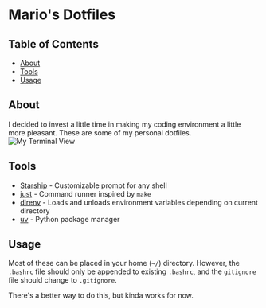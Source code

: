 # Mario's Dotfiles

## Table of Contents

- [About](#about)
- [Tools](#tools)
- [Usage](#usage)

## About <a name = "about"></a>

I decided to invest a little time in making my coding environment a little more pleasant. These are some of my personal dotfiles.
![My Terminal View](https://github.com/user-attachments/assets/c62d12dc-2349-4cf5-a464-4bda113032ec)

## Tools <a name = "tools"></a>

- [Starship](https://starship.rs) - Customizable prompt for any shell
- [just](https://just.systems/man/en/introduction.html) - Command runner inspired by `make`
- [direnv](https://direnv.net) - Loads and unloads environment variables depending on current directory
- [uv](https://docs.astral.sh/uv/) - Python package manager


## Usage <a name = "usage"></a>

Most of these can be placed in your home (`~/`) directory. However, the `.bashrc` file should only be appended to existing `.bashrc`, and the `gitignore` file should change to `.gitignore`.

There's a better way to do this, but kinda works for now.
